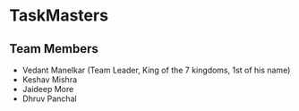 # TaskMasters
<h2>Team Members</h2>
<ul>
  <li>Vedant Manelkar (Team Leader, King of the 7 kingdoms, 1st of his name)</li>
  <li>Keshav Mishra </li>
  <li>Jaideep More</li>
  <li>Dhruv Panchal </li>
</ul>

